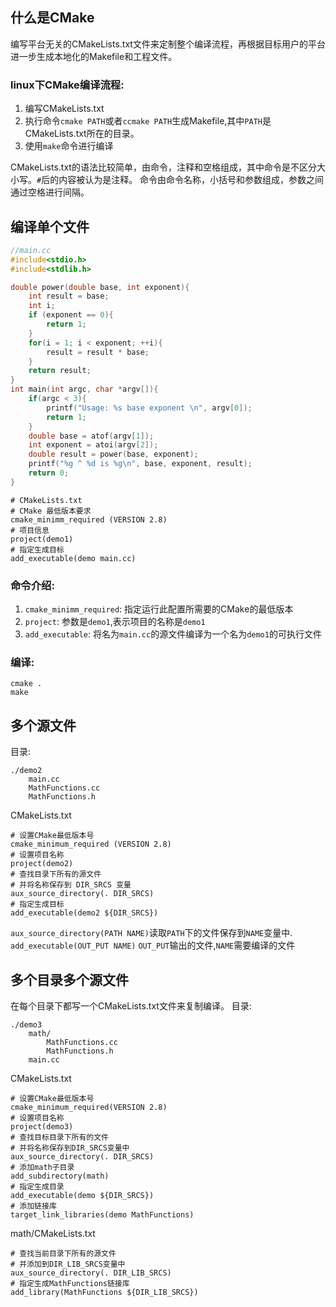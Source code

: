 ## 什么是CMake
编写平台无关的CMakeLists.txt文件来定制整个编译流程，再根据目标用户的平台进一步生成本地化的Makefile和工程文件。

### linux下CMake编译流程:
1. 编写CMakeLists.txt
2. 执行命令`cmake PATH`或者`ccmake PATH`生成Makefile,其中`PATH`是CMakeLists.txt所在的目录。
3. 使用`make`命令进行编译

CMakeLists.txt的语法比较简单，由命令，注释和空格组成，其中命令是不区分大小写。`#`后的内容被认为是注释。
命令由命令名称，小括号和参数组成，参数之间通过空格进行间隔。
## 编译单个文件
```c
//main.cc
#include<stdio.h>
#include<stdlib.h>

double power(double base, int exponent){
    int result = base;
    int i;
    if (exponent == 0){
        return 1;
    }
    for(i = 1; i < exponent; ++i){
        result = result * base;
    }
    return result;
}
int main(int argc, char *argv[]){
    if(argc < 3){
        printf("Usage: %s base exponent \n", argv[0]);
        return 1;
    }
    double base = atof(argv[1]);
    int exponent = atoi(argv[2]);
    double result = power(base, exponent);
    printf("%g ^ %d is %g\n", base, exponent, result);
    return 0;
}
```
```
# CMakeLists.txt
# CMake 最低版本要求
cmake_minimm_required (VERSION 2.8)
# 项目信息
project(demo1)
# 指定生成目标
add_executable(demo main.cc)
```
### 命令介绍:
1. `cmake_minimm_required`: 指定运行此配置所需要的CMake的最低版本
2. `project`: 参数是`demo1`,表示项目的名称是`demo1`
3. `add_executable`: 将名为`main.cc`的源文件编译为一个名为`demo1`的可执行文件

### 编译:
```shell
cmake .
make
```

## 多个源文件
目录:
```shell
./demo2
    main.cc
    MathFunctions.cc
    MathFunctions.h
```
CMakeLists.txt
```shell
# 设置CMake最低版本号
cmake_minimum_required (VERSION 2.8)
# 设置项目名称
project(demo2)
# 查找目录下所有的源文件
# 并将名称保存到 DIR_SRCS 变量
aux_source_directory(. DIR_SRCS)
# 指定生成目标
add_executable(demo2 ${DIR_SRCS})
```
`aux_source_directory(PATH NAME)`读取`PATH`下的文件保存到`NAME`变量中.
`add_executable(OUT_PUT NAME)` `OUT_PUT`输出的文件,`NAME`需要编译的文件
## 多个目录多个源文件
在每个目录下都写一个CMakeLists.txt文件来复制编译。
目录:
```shell
./demo3
    math/
        MathFunctions.cc
        MathFunctions.h
    main.cc
```
CMakeLists.txt
```shell
# 设置CMake最低版本号
cmake_minimum_required(VERSION 2.8)
# 设置项目名称
project(demo3)
# 查找目标目录下所有的文件
# 并将名称保存到DIR_SRCS变量中
aux_source_directory(. DIR_SRCS)
# 添加math子目录
add_subdirectory(math)
# 指定生成目录
add_executable(demo ${DIR_SRCS})
# 添加链接库
target_link_libraries(demo MathFunctions)
```
math/CMakeLists.txt
```shell
# 查找当前目录下所有的源文件
# 并添加到DIR_LIB_SRCS变量中
aux_source_directory(. DIR_LIB_SRCS)
# 指定生成MathFunctions链接库
add_library(MathFunctions ${DIR_LIB_SRCS})
```
